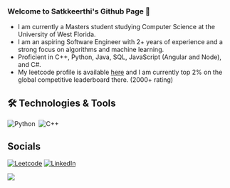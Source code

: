 ### Welcome to Satkkeerthi's Github Page 👋
- I am currently a Masters student studying Computer Science at the University of West Florida.
- I am an aspiring Software Engineer with 2+ years of experience and a strong focus on algorithms and machine learning.
- Proficient in C++, Python, Java, SQL, JavaScript (Angular and Node), and C#. 
- My leetcode profile is available [here](https://leetcode.com/satkkeerthi/) and I am currently top 2% on the global competitive leaderboard there. (2000+ rating)
<!--
**satkkeerthi/satkkeerthi** is a ✨ _special_ ✨ repository because its `README.md` (this file) appears on your GitHub profile.

Here are some ideas to get you started:

- 🔭 I’m currently working on ...
- 🌱 I’m currently learning ...
- 👯 I’m looking to collaborate on ...
- 🤔 I’m looking for help with ...
- 💬 Ask me about ...
- 📫 How to reach me: ...
- 😄 Pronouns: ...
- ⚡ Fun fact: ...
-->
## 🛠️ Technologies & Tools
![Python](https://img.shields.io/badge/-Python-333333?style=flat&logo=python)&nbsp;
![C++](https://img.shields.io/badge/-C++-333333?style=flat)&nbsp;

## Socials
[![Leetcode](https://img.shields.io/badge/-LeetCode-FFA116?style=flat&logo=LeetCode&logoColor=black)](https://leetcode.com/satkkeerthi/)
[![LinkedIn](https://img.shields.io/badge/-LinkedIn-333333?style=flat&logo=linkedin&logoColor=blue)](https://www.linkedin.com/in/satkkeerthi-sriram/)

<img src="https://github-readme-stats.vercel.app/api/top-langs/?username=satkkeerthi&show_icons=true&layout=compact" />
